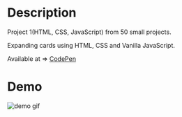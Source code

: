 # Description

Project 1(HTML, CSS, JavaScript) from 50 small projects.

Expanding cards using HTML, CSS and Vanilla JavaScript.

Available at => [CodePen](https://codepen.io/geritooo123/full/XWjYxbL)


# Demo

![demo gif](./example.gif)

